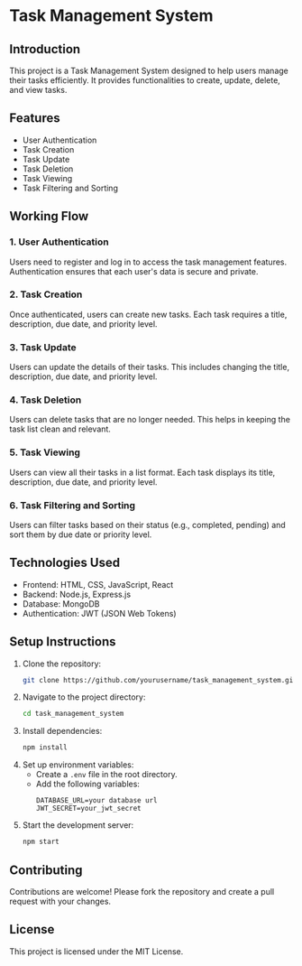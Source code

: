
# Task Management System

## Introduction
This project is a Task Management System designed to help users manage their tasks efficiently. It provides functionalities to create, update, delete, and view tasks.

## Features
- User Authentication
- Task Creation
- Task Update
- Task Deletion
- Task Viewing
- Task Filtering and Sorting

## Working Flow

### 1. User Authentication
Users need to register and log in to access the task management features. Authentication ensures that each user's data is secure and private.

### 2. Task Creation
Once authenticated, users can create new tasks. Each task requires a title, description, due date, and priority level.

### 3. Task Update
Users can update the details of their tasks. This includes changing the title, description, due date, and priority level.

### 4. Task Deletion
Users can delete tasks that are no longer needed. This helps in keeping the task list clean and relevant.

### 5. Task Viewing
Users can view all their tasks in a list format. Each task displays its title, description, due date, and priority level.

### 6. Task Filtering and Sorting
Users can filter tasks based on their status (e.g., completed, pending) and sort them by due date or priority level.

## Technologies Used
- Frontend: HTML, CSS, JavaScript, React
- Backend: Node.js, Express.js
- Database: MongoDB
- Authentication: JWT (JSON Web Tokens)

## Setup Instructions
1. Clone the repository:
    ```bash
    git clone https://github.com/yourusername/task_management_system.git
    ```
2. Navigate to the project directory:
    ```bash
    cd task_management_system
    ```
3. Install dependencies:
    ```bash
    npm install
    ```
4. Set up environment variables:
    - Create a `.env` file in the root directory.
    - Add the following variables:
        ```
        DATABASE_URL=your database url
        JWT_SECRET=your_jwt_secret
        ```
5. Start the development server:
    ```bash
    npm start
    ```

## Contributing
Contributions are welcome! Please fork the repository and create a pull request with your changes.

## License
This project is licensed under the MIT License.
